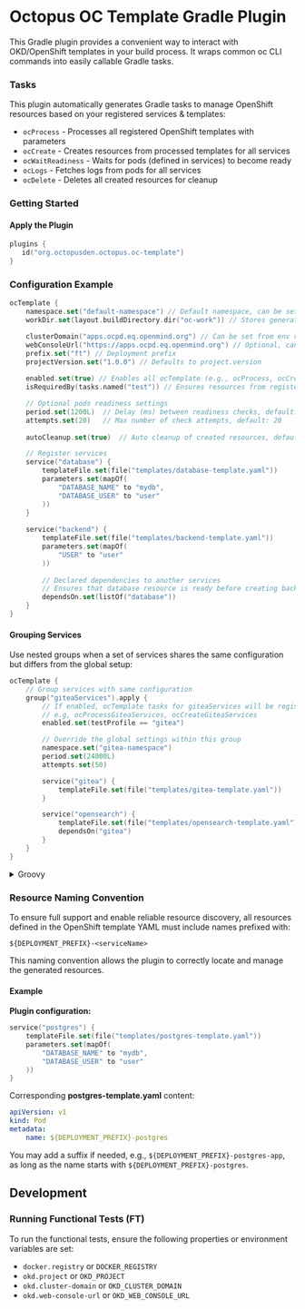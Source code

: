 # Octopus OC Template Gradle Plugin
This Gradle plugin provides a convenient way to interact with OKD/OpenShift templates in your build process. It wraps common oc CLI commands into easily callable Gradle tasks.

### Tasks
This plugin automatically generates Gradle tasks to manage OpenShift resources based on your registered services & templates:
- `ocProcess` - Processes all registered OpenShift templates with parameters
- `ocCreate` - Creates resources from processed templates for all services
- `ocWaitReadiness` - Waits for pods (defined in services) to become ready
- `ocLogs` - Fetches logs from pods for all services
- `ocDelete` - Deletes all created resources for cleanup

### Getting Started
#### Apply the Plugin
```kotlin
plugins {
   id("org.octopusden.octopus.oc-template")
}
```

### Configuration Example
```kotlin
ocTemplate {
    namespace.set("default-namespace") // Default namespace, can be set from env variable: OKD_PROJECT
    workDir.set(layout.buildDirectory.dir("oc-work")) // Stores generated resources/logs, default: build/oc-template

    clusterDomain("apps.ocpd.eq.openmind.org") // Can be set from env variable: OKD_CLUSTER_DOMAIN
    webConsoleUrl("https://apps.ocpd.eq.openmind.org") // Optional, can be set from env variable: OKD_WEB_CONSOLE_URL
    prefix.set("ft") // Deployment prefix
    projectVersion.set("1.0.0") // Defaults to project.version
    
    enabled.set(true) // Enables all ocTemplate (e.g., ocProcess, ocCreate) tasks, default: true
    isRequiredBy(tasks.named("test")) // Ensures resources from registered services are ready before "test" runs

    // Optional pods readiness settings
    period.set(1200L)  // Delay (ms) between readiness checks, default: 15000L
    attempts.set(20)   // Max number of check attempts, default: 20
    
    autoCleanup.set(true)  // Auto cleanup of created resources, default: true

    // Register services
    service("database") {
        templateFile.set(file("templates/database-template.yaml"))
        parameters.set(mapOf(
            "DATABASE_NAME" to "mydb",
            "DATABASE_USER" to "user"
        ))
    }
    
    service("backend") {
        templateFile.set(file("templates/backend-template.yaml"))
        parameters.set(mapOf(
            "USER" to "user"
        ))
        
        // Declared dependencies to another services
        // Ensures that database resource is ready before creating backend resource
        dependsOn.set(listOf("database"))
    }
}
```

#### Grouping Services
Use nested groups when a set of services shares the same configuration but differs from the global setup:
```kotlin
ocTemplate {
    // Group services with same configuration
    group("giteaServices").apply {
        // If enabled, ocTemplate tasks for giteaServices will be registered 
        // e.g, ocProcessGiteaServices, ocCreateGiteaServices
        enabled.set(testProfile == "gitea")

        // Override the global settings within this group
        namespace.set("gitea-namespace")
        period.set(24000L)
        attempts.set(50)

        service("gitea") {
            templateFile.set(file("templates/gitea-template.yaml"))
        }

        service("opensearch") {
            templateFile.set(file("templates/opensearch-template.yaml"))
            dependsOn("gitea")
        }
    }
}
```
<details>
<summary>Groovy</summary>

```groovy
ocTemplate {
    giteaServices {
        enabled.set(testProfile == "gitea")
    }
}
```

</details>

### Resource Naming Convention
To ensure full support and enable reliable resource discovery, all resources defined in the OpenShift template YAML must include names prefixed with:
```text
${DEPLOYMENT_PREFIX}-<serviceName>
```

This naming convention allows the plugin to correctly locate and manage the generated resources.

#### Example
**Plugin configuration:**
```kotlin
service("postgres") {
    templateFile.set(file("templates/postgres-template.yaml"))
    parameters.set(mapOf(
        "DATABASE_NAME" to "mydb",
        "DATABASE_USER" to "user"
    ))
}
```
Corresponding **postgres-template.yaml** content:
```yaml
apiVersion: v1
kind: Pod
metadata:
    name: ${DEPLOYMENT_PREFIX}-postgres
```
You may add a suffix if needed, e.g., `${DEPLOYMENT_PREFIX}-postgres-app`, as long as the name starts with `${DEPLOYMENT_PREFIX}-postgres`.

## Development
### Running Functional Tests (FT)
To run the functional tests, ensure the following properties or environment variables are set:
- `docker.registry` or `DOCKER_REGISTRY`
- `okd.project` or `OKD_PROJECT`
- `okd.cluster-domain` or `OKD_CLUSTER_DOMAIN`
- `okd.web-console-url` or `OKD_WEB_CONSOLE_URL`
